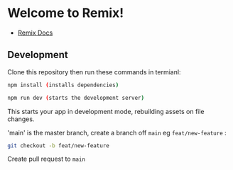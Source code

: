 # Welcome to Remix!

- [Remix Docs](https://remix.run/docs)

## Development

Clone this repository then run these commands in termianl:

```sh
npm install (installs dependencies)

npm run dev (starts the development server)
```

This starts your app in development mode, rebuilding assets on file changes.

'main' is the master branch, create a branch off `main` eg `feat/new-feature` :

```sh
git checkout -b feat/new-feature
```

Create pull request to `main`
